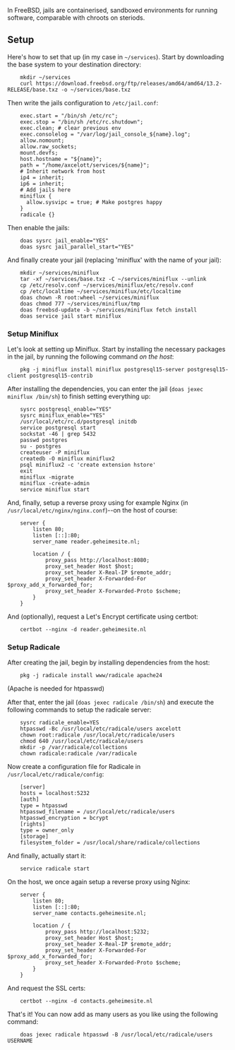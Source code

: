 In FreeBSD, jails are containerised, sandboxed environments for running software, comparable with chroots on steriods.

## Setup

Here's how to set that up (in my case in `~/services`). Start by downloading the base system to your destination directory:

		mkdir ~/services
		curl https://download.freebsd.org/ftp/releases/amd64/amd64/13.2-RELEASE/base.txz -o ~/services/base.txz

Then write the jails configuration to `/etc/jail.conf`:

		exec.start = "/bin/sh /etc/rc";
		exec.stop = "/bin/sh /etc/rc.shutdown";
		exec.clean; # clear previous env
		exec.consolelog = "/var/log/jail_console_${name}.log";
		allow.nomount;
		allow.raw_sockets;
		mount.devfs;
		host.hostname = "${name}";
		path = "/home/axcelott/services/${name}";
		# Inherit network from host
		ip4 = inherit;
		ip6 = inherit;
		# Add jails here
		miniflux {
		  allow.sysvipc = true; # Make postgres happy
		}
		radicale {}

Then enable the jails:

		doas sysrc jail_enable="YES"
		doas sysrc jail_parallel_start="YES"

And finally create your jail (replacing 'miniflux' with the name of your jail):

		mkdir ~/services/miniflux
		tar -xf ~/services/base.txz -C ~/services/miniflux --unlink
		cp /etc/resolv.conf ~/services/miniflux/etc/resolv.conf
		cp /etc/localtime ~/services/miniflux/etc/localtime
		doas chown -R root:wheel ~/services/miniflux
		doas chmod 777 ~/services/miniflux/tmp
		doas freebsd-update -b ~/services/miniflux fetch install
		doas service jail start miniflux

### Setup Miniflux

Let's look at setting up Miniflux. Start by installing the necessary packages in the jail, by running the following command *on the host*:

		pkg -j miniflux install miniflux postgresql15-server postgresql15-client postgresql15-contrib

After installing the dependencies, you can enter the jail (`doas jexec miniflux /bin/sh`) to finish setting everything up:

		sysrc postgresql_enable="YES"
		sysrc miniflux_enable="YES"
		/usr/local/etc/rc.d/postgresql initdb
		service postgresql start
		sockstat -46 | grep 5432
		passwd postgres
		su - postgres
		createuser -P miniflux
		createdb -O miniflux miniflux2
		psql miniflux2 -c 'create extension hstore'
		exit
		miniflux -migrate
		miniflux -create-admin
		service miniflux start

And, finally, setup a reverse proxy using for example Nginx (in `/usr/local/etc/nginx/nginx.conf`)--on the host of course:

		server {
			listen 80;
			listen [::]:80;
			server_name reader.geheimesite.nl;

			location / {
				proxy_pass http://localhost:8080;
				proxy_set_header Host $host;
				proxy_set_header X-Real-IP $remote_addr;
				proxy_set_header X-Forwarded-For $proxy_add_x_forwarded_for;
				proxy_set_header X-Forwarded-Proto $scheme;
			}
		}

And (optionally), request a Let's Encrypt certificate using certbot:

		certbot --nginx -d reader.geheimesite.nl 

### Setup Radicale

After creating the jail, begin by installing dependencies from the host:

		pkg -j radicale install www/radicale apache24

(Apache is needed for htpasswd)

After that, enter the jail (`doas jexec radicale /bin/sh`) and execute the following commands to setup the radicale server:

		sysrc radicale_enable=YES
		htpasswd -Bc /usr/local/etc/radicale/users axcelott
		chown root:radicale /usr/local/etc/radicale/users
		chmod 640 /usr/local/etc/radicale/users
		mkdir -p /var/radicale/collections
		chown radicale:radicale /var/radicale

Now create a configuration file for Radicale in `/usr/local/etc/radicale/config`:

		[server]
		hosts = localhost:5232
		[auth]
		type = htpasswd
		htpasswd_filename = /usr/local/etc/radicale/users
		htpasswd_encryption = bcrypt
		[rights]
		type = owner_only
		[storage]
		filesystem_folder = /usr/local/share/radicale/collections

And finally, actually start it:

		service radicale start

On the host, we once again setup a reverse proxy using Nginx:

		server {
			listen 80;
			listen [::]:80;
			server_name contacts.geheimesite.nl;
		
			location / {
				proxy_pass http://localhost:5232;
				proxy_set_header Host $host;
				proxy_set_header X-Real-IP $remote_addr;
				proxy_set_header X-Forwarded-For $proxy_add_x_forwarded_for;
				proxy_set_header X-Forwarded-Proto $scheme;
			}
		}

And request the SSL certs:

		certbot --nginx -d contacts.geheimesite.nl

That's it! You can now add as many users as you like using the following command:

		doas jexec radicale htpasswd -B /usr/local/etc/radicale/users USERNAME

